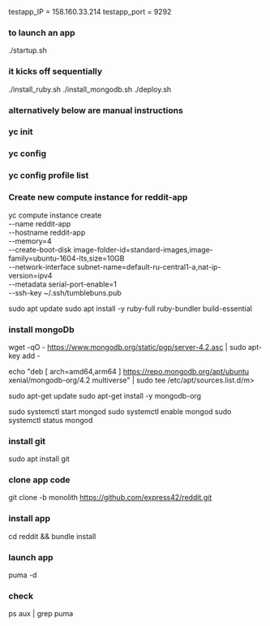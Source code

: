 testapp_IP = 158.160.33.214
testapp_port = 9292

### to launch an app
./startup.sh

### it kicks off sequentially
./install_ruby.sh
./install_mongodb.sh
./deploy.sh


### alternatively below are manual instructions

### yc init
### yc config
### yc config profile list

### Create new compute instance for reddit-app
yc compute instance create \
 --name reddit-app \
 --hostname reddit-app \
 --memory=4 \
 --create-boot-disk image-folder-id=standard-images,image-family=ubuntu-1604-lts,size=10GB \
 --network-interface subnet-name=default-ru-central1-a,nat-ip-version=ipv4 \
 --metadata serial-port-enable=1 \
 --ssh-key ~/.ssh/tumblebuns.pub

sudo apt update
sudo apt install -y ruby-full ruby-bundler build-essential


### install mongoDb
wget -qO - https://www.mongodb.org/static/pgp/server-4.2.asc | sudo apt-key add -

echo "deb [ arch=amd64,arm64 ] https://repo.mongodb.org/apt/ubuntu xenial/mongodb-org/4.2 multiverse" | sudo tee /etc/apt/sources.list.d/m>

sudo apt-get update
sudo apt-get install -y mongodb-org

sudo systemctl start mongod
sudo systemctl enable mongod
sudo systemctl status mongod

### install git
sudo apt install git

### clone app code
git clone -b monolith https://github.com/express42/reddit.git

### install app
cd reddit && bundle install

### launch app
puma -d

### check
ps aux | grep puma
